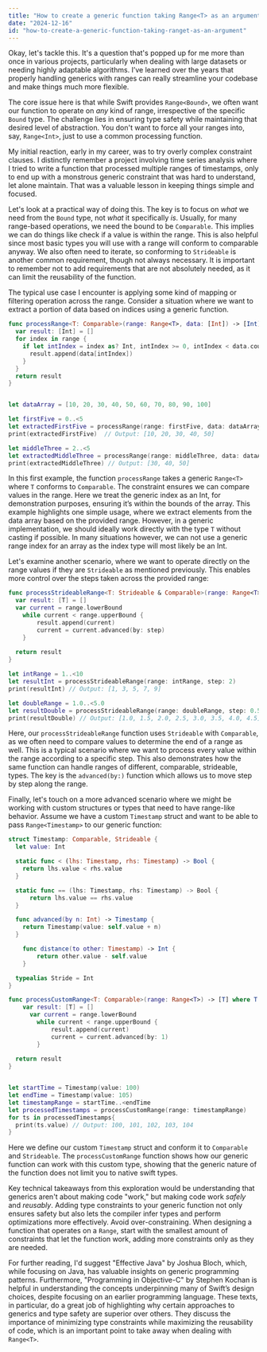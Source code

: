 ```yaml
---
title: "How to create a generic function taking Range<T> as an argument?"
date: "2024-12-16"
id: "how-to-create-a-generic-function-taking-ranget-as-an-argument"
---
```


Okay, let's tackle this. It's a question that's popped up for me more than once in various projects, particularly when dealing with large datasets or needing highly adaptable algorithms. I’ve learned over the years that properly handling generics with ranges can really streamline your codebase and make things much more flexible.

The core issue here is that while Swift provides `Range<Bound>`, we often want our function to operate on *any* kind of range, irrespective of the specific `Bound` type. The challenge lies in ensuring type safety while maintaining that desired level of abstraction. You don't want to force all your ranges into, say, `Range<Int>`, just to use a common processing function.

My initial reaction, early in my career, was to try overly complex constraint clauses. I distinctly remember a project involving time series analysis where I tried to write a function that processed multiple ranges of timestamps, only to end up with a monstrous generic constraint that was hard to understand, let alone maintain. That was a valuable lesson in keeping things simple and focused.

Let's look at a practical way of doing this. The key is to focus on *what* we need from the `Bound` type, not *what* it specifically *is*. Usually, for many range-based operations, we need the bound to be `Comparable`. This implies we can do things like check if a value is within the range. This is also helpful since most basic types you will use with a range will conform to comparable anyway. We also often need to iterate, so conforming to `Strideable` is another common requirement, though not always necessary. It is important to remember not to add requirements that are not absolutely needed, as it can limit the reusability of the function.

The typical use case I encounter is applying some kind of mapping or filtering operation across the range. Consider a situation where we want to extract a portion of data based on indices using a generic function.

```swift
func processRange<T: Comparable>(range: Range<T>, data: [Int]) -> [Int] {
  var result: [Int] = []
  for index in range {
    if let intIndex = index as? Int, intIndex >= 0, intIndex < data.count {
      result.append(data[intIndex])
    }
  }
  return result
}


let dataArray = [10, 20, 30, 40, 50, 60, 70, 80, 90, 100]

let firstFive = 0..<5
let extractedFirstFive = processRange(range: firstFive, data: dataArray)
print(extractedFirstFive)  // Output: [10, 20, 30, 40, 50]

let middleThree = 2..<5
let extractedMiddleThree = processRange(range: middleThree, data: dataArray)
print(extractedMiddleThree) // Output: [30, 40, 50]

```

In this first example, the function `processRange` takes a generic `Range<T>` where `T` conforms to `Comparable`. The constraint ensures we can compare values in the range. Here we treat the generic index as an Int, for demonstration purposes, ensuring it’s within the bounds of the array. This example highlights one simple usage, where we extract elements from the data array based on the provided range. However, in a generic implementation, we should ideally work directly with the type `T` without casting if possible. In many situations however, we can not use a generic range index for an array as the index type will most likely be an Int.

Let's examine another scenario, where we want to operate directly on the range values if they are `Strideable` as mentioned previously. This enables more control over the steps taken across the provided range:

```swift
func processStrideableRange<T: Strideable & Comparable>(range: Range<T>, step: T.Stride) -> [T] {
  var result: [T] = []
  var current = range.lowerBound
    while current < range.upperBound {
        result.append(current)
        current = current.advanced(by: step)
    }
    
  return result
}

let intRange = 1..<10
let resultInt = processStrideableRange(range: intRange, step: 2)
print(resultInt) // Output: [1, 3, 5, 7, 9]

let doubleRange = 1.0..<5.0
let resultDouble = processStrideableRange(range: doubleRange, step: 0.5)
print(resultDouble) // Output: [1.0, 1.5, 2.0, 2.5, 3.0, 3.5, 4.0, 4.5]
```

Here, our `processStrideableRange` function uses `Strideable` with `Comparable`, as we often need to compare values to determine the end of a range as well. This is a typical scenario where we want to process every value within the range according to a specific step. This also demonstrates how the same function can handle ranges of different, comparable, strideable, types. The key is the `advanced(by:)` function which allows us to move step by step along the range.

Finally, let's touch on a more advanced scenario where we might be working with custom structures or types that need to have range-like behavior. Assume we have a custom `Timestamp` struct and want to be able to pass `Range<Timestamp>` to our generic function:

```swift
struct Timestamp: Comparable, Strideable {
  let value: Int

  static func < (lhs: Timestamp, rhs: Timestamp) -> Bool {
    return lhs.value < rhs.value
  }

  static func == (lhs: Timestamp, rhs: Timestamp) -> Bool {
      return lhs.value == rhs.value
  }

  func advanced(by n: Int) -> Timestamp {
    return Timestamp(value: self.value + n)
  }

    func distance(to other: Timestamp) -> Int {
        return other.value - self.value
    }

  typealias Stride = Int
}

func processCustomRange<T: Comparable>(range: Range<T>) -> [T] where T: Strideable, T.Stride == Int {
    var result: [T] = []
      var current = range.lowerBound
        while current < range.upperBound {
            result.append(current)
            current = current.advanced(by: 1)
        }
    
  return result
}


let startTime = Timestamp(value: 100)
let endTime = Timestamp(value: 105)
let timestampRange = startTime..<endTime
let processedTimestamps = processCustomRange(range: timestampRange)
for ts in processedTimestamps{
  print(ts.value) // Output: 100, 101, 102, 103, 104
}

```

Here we define our custom `Timestamp` struct and conform it to `Comparable` and `Strideable`. The `processCustomRange` function shows how our generic function can work with this custom type, showing that the generic nature of the function does not limit you to native swift types.

Key technical takeaways from this exploration would be understanding that generics aren't about making code "work," but making code work *safely* and *reusably*. Adding type constraints to your generic function not only ensures safety but also lets the compiler infer types and perform optimizations more effectively. Avoid over-constraining. When designing a function that operates on a `Range`, start with the smallest amount of constraints that let the function work, adding more constraints only as they are needed.

For further reading, I'd suggest "Effective Java" by Joshua Bloch, which, while focusing on Java, has valuable insights on generic programming patterns. Furthermore, "Programming in Objective-C" by Stephen Kochan is helpful in understanding the concepts underpinning many of Swift’s design choices, despite focusing on an earlier programming language. These texts, in particular, do a great job of highlighting why certain approaches to generics and type safety are superior over others. They discuss the importance of minimizing type constraints while maximizing the reusability of code, which is an important point to take away when dealing with `Range<T>`.
